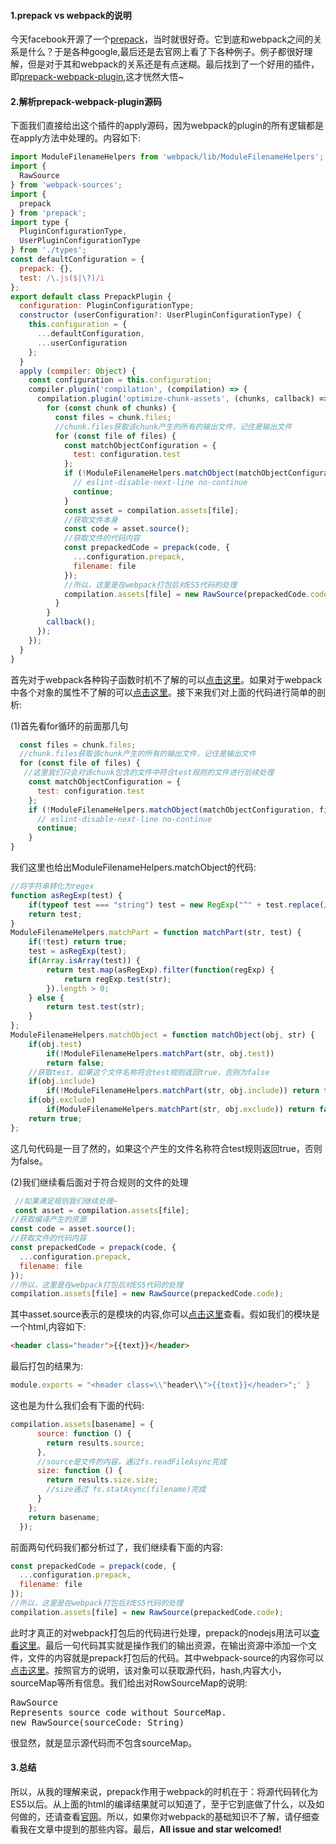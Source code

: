 #### 1.prepack vs webpack的说明
今天facebook开源了一个[prepack](https://github.com/facebook/prepack)，当时就很好奇。它到底和webpack之间的关系是什么？于是各种google,最后还是去官网上看了下各种例子。例子都很好理解，但是对于其和webpack的关系还是有点迷糊。最后找到了一个好用的插件，即[prepack-webpack-plugin](https://github.com/gajus/prepack-webpack-plugin),这才恍然大悟~

#### 2.解析prepack-webpack-plugin源码
下面我们直接给出这个插件的apply源码，因为webpack的plugin的所有逻辑都是在apply方法中处理的。内容如下:
```js
import ModuleFilenameHelpers from 'webpack/lib/ModuleFilenameHelpers';
import {
  RawSource
} from 'webpack-sources';
import {
  prepack
} from 'prepack';
import type {
  PluginConfigurationType,
  UserPluginConfigurationType
} from './types';
const defaultConfiguration = {
  prepack: {},
  test: /\.js($|\?)/i
};
export default class PrepackPlugin {
  configuration: PluginConfigurationType;
  constructor (userConfiguration?: UserPluginConfigurationType) {
    this.configuration = {
      ...defaultConfiguration,
      ...userConfiguration
    };
  }
  apply (compiler: Object) {
    const configuration = this.configuration;
    compiler.plugin('compilation', (compilation) => {
      compilation.plugin('optimize-chunk-assets', (chunks, callback) => {
        for (const chunk of chunks) {
          const files = chunk.files;
          //chunk.files获取该chunk产生的所有的输出文件，记住是输出文件
          for (const file of files) {
            const matchObjectConfiguration = {
              test: configuration.test
            };
            if (!ModuleFilenameHelpers.matchObject(matchObjectConfiguration, file)) {
              // eslint-disable-next-line no-continue
              continue;
            }
            const asset = compilation.assets[file];
            //获取文件本身
            const code = asset.source();
            //获取文件的代码内容
            const prepackedCode = prepack(code, {
              ...configuration.prepack,
              filename: file
            });
            //所以，这里是在webpack打包后对ES5代码的处理
            compilation.assets[file] = new RawSource(prepackedCode.code);
          }
        }
        callback();
      });
    });
  }
}
```
首先对于webpack各种钩子函数时机不了解的可以[点击这里](https://github.com/liangklfangl/webpack-compiler-and-compilation)。如果对于webpack中各个对象的属性不了解的可以[点击这里](https://github.com/liangklfangl/webpack-common-sense)。接下来我们对上面的代码进行简单的剖析:

(1)首先看for循环的前面那几句
```js
  const files = chunk.files;
  //chunk.files获取该chunk产生的所有的输出文件，记住是输出文件
  for (const file of files) {
   //这里我们只会对该chunk包含的文件中符合test规则的文件进行后续处理
    const matchObjectConfiguration = {
      test: configuration.test
    };
    if (!ModuleFilenameHelpers.matchObject(matchObjectConfiguration, file)) {
      // eslint-disable-next-line no-continue
      continue;
    }
}
```
我们这里也给出ModuleFilenameHelpers.matchObject的代码:
```js
//将字符串转化为regex
function asRegExp(test) {
    if(typeof test === "string") test = new RegExp("^" + test.replace(/[-[\]{}()*+?.,\\^$|#\s]/g, "\\$&"));
    return test;
}
ModuleFilenameHelpers.matchPart = function matchPart(str, test) {
    if(!test) return true;
    test = asRegExp(test);
    if(Array.isArray(test)) {
        return test.map(asRegExp).filter(function(regExp) {
            return regExp.test(str);
        }).length > 0;
    } else {
        return test.test(str);
    }
};
ModuleFilenameHelpers.matchObject = function matchObject(obj, str) {
    if(obj.test)
        if(!ModuleFilenameHelpers.matchPart(str, obj.test)) 
        return false;
    //获取test，如果这个文件名称符合test规则返回true，否则为false
    if(obj.include)
        if(!ModuleFilenameHelpers.matchPart(str, obj.include)) return false;
    if(obj.exclude)
        if(ModuleFilenameHelpers.matchPart(str, obj.exclude)) return false;
    return true;
};
```
这几句代码是一目了然的，如果这个产生的文件名称符合test规则返回true，否则为false。

(2)我们继续看后面对于符合规则的文件的处理
```js
 //如果满足规则我们继续处理~
 const asset = compilation.assets[file];
//获取编译产生的资源
const code = asset.source();
//获取文件的代码内容
const prepackedCode = prepack(code, {
  ...configuration.prepack,
  filename: file
});
//所以，这里是在webpack打包后对ES5代码的处理
compilation.assets[file] = new RawSource(prepackedCode.code);
```
其中asset.source表示的是模块的内容,你可以[点击这里](https://github.com/liangklfangl/webpack-common-sense)查看。假如我们的模块是一个html,内容如下:
```html
<header class="header">{{text}}</header>
```
最后打包的结果为:
```js
module.exports = "<header class=\\"header\\">{{text}}</header>";' }
```
这也是为什么我们会有下面的代码:
```js
compilation.assets[basename] = {
      source: function () {
        return results.source;
      },
      //source是文件的内容，通过fs.readFileAsync完成
      size: function () {
        return results.size.size;
        //size通过 fs.statAsync(filename)完成
      }
    };
    return basename;
  });
```
前面两句代码我们都分析过了，我们继续看下面的内容:
```js
const prepackedCode = prepack(code, {
  ...configuration.prepack,
  filename: file
});
//所以，这里是在webpack打包后对ES5代码的处理
compilation.assets[file] = new RawSource(prepackedCode.code);
```
此时才真正的对webpack打包后的代码进行处理，prepack的nodejs用法可以[查看这里](https://prepack.io/getting-started.html)。最后一句代码其实就是操作我们的输出资源，在输出资源中添加一个文件，文件的内容就是prepack打包后的代码。其中webpack-source的内容你可以[点击这里](https://github.com/webpack/webpack-sources)。按照官方的说明，该对象可以获取源代码，hash,内容大小，sourceMap等所有信息。我们给出对RowSourceMap的说明:
<pre>
RawSource
Represents source code without SourceMap.
new RawSource(sourceCode: String)
</pre>

很显然，就是显示源代码而不包含sourceMap。

#### 3.总结
所以，从我的理解来说，prepack作用于webpack的时机在于：将源代码转化为ES5以后。从上面的html的编译结果就可以知道了，至于它到底做了什么，以及如何做的，还请查看[官网](https://prepack.io/getting-started.html)。所以，如果你对webpack的基础知识不了解，请仔细查看我在文章中提到的那些内容。最后，**All issue and star welcomed!**

